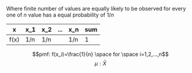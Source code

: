 Where finite number of values are equally likely to be observed for every one of $n$ value has a equal probability of $1/n$

| x    | x_1 | x_2 | ... | x_n | sum |
| ---- | --- | --- | --- | --- | --- |
| f(x) | 1/n | 1/n |     | 1/n | 1   |

$$pmf: f(x_i)=\frac{1}{n} \space for \space i=1,2,...,n$$
$$\mu:\bar{X}$$
